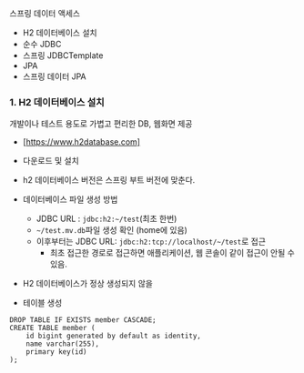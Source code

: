스프링 데이터 액세스
- H2 데이터베이스 설치
- 순수 JDBC
- 스프링 JDBCTemplate
- JPA
- 스프링 데이터 JPA

### 1. H2 데이터베이스 설치
 개발이나 테스트 용도로 가볍고 편리한 DB, 웹화면 제공
 - [https://www.h2database.com]
 - 다운로드 및 설치
 - h2 데이터베이스 버전은 스프링 부트 버전에 맞춘다.
 - 데이터베이스 파일 생성 방법
	 - JDBC URL : `jdbc:h2:~/test`(최초 한번)
	 - `~/test.mv.db`파일 생성 확인 (home에 있음)
	 - 이후부터는 JDBC URL: `jdbc:h2:tcp://localhost/~/test`로 접근
		 - 최초 접근한 경로로 접근하면 애플리케이션, 웹 콘솔이 같이 접근이 안될 수 있음.

- H2 데이터베이스가 정상 생성되지 않을

- 테이블 생성
```
DROP TABLE IF EXISTS member CASCADE;
CREATE TABLE member (
	id bigint generated by default as identity,
	name varchar(255),
	primary key(id)
);
```